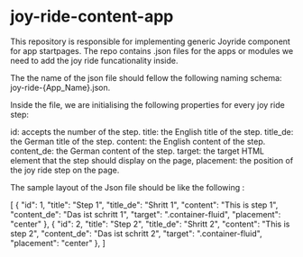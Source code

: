 # joy-ride-content-app

This repository is responsible for implementing generic Joyride component for app startpages. The repo contains .json files for the apps or modules we need to add the joy ride funcationality inside.

The the name of the json file should fellow the following naming schema: joy-ride-{App_Name}.json.

Inside the file, we are initialising the following properties for every joy ride step:

id: accepts the number of the step.
title: the English title of the step.
title_de: the German title of the step.
content: the English content of the step.
content_de: the German content of the step.
target: the target HTML element that the step should display on the page,
placement: the position of the joy ride step on the page.


The sample layout of the Json file should be like the following : 

[
    {
    "id": 1,
    "title": "Step 1",
    "title_de": "Shritt 1",
    "content": "This is step 1",
    "content_de": "Das ist schritt 1",
    "target": ".container-fluid",
    "placement": "center"
    },
    {
    "id": 2,
    "title": "Step 2",
    "title_de": "Shritt 2",
    "content": "This is step 2",
    "content_de": "Das ist schritt 2",
    "target": ".container-fluid",
    "placement": "center"
    },
]
